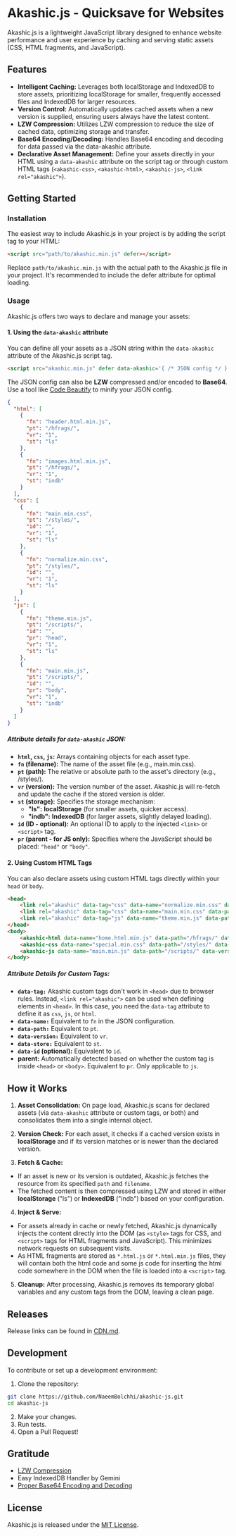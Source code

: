 # Akashic.js - Quicksave for Websites
Akashic.js is a lightweight JavaScript library designed to enhance website performance and user experience by caching and serving static assets (CSS, HTML fragments, and JavaScript).

## Features
- **Intelligent Caching:** Leverages both localStorage and IndexedDB to store assets, prioritizing localStorage for smaller, frequently accessed files and IndexedDB for larger resources.
- **Version Control:** Automatically updates cached assets when a new version is supplied, ensuring users always have the latest content.
- **LZW Compression:** Utilizes LZW compression to reduce the size of cached data, optimizing storage and transfer.
- **Base64 Encoding/Decoding:** Handles Base64 encoding and decoding for data passed via the data-akashic attribute.
- **Declarative Asset Management:** Define your assets directly in your HTML using a `data-akashic` attribute on the script tag or through custom HTML tags (`<akashic-css>`, `<akashic-html>`, `<akashic-js>`, `<link rel="akashic">`).

## Getting Started
### Installation
The easiest way to include Akashic.js in your project is by adding the script tag to your HTML:

```html
<script src="path/to/akashic.min.js" defer></script>
```
Replace `path/to/akashic.min.js` with the actual path to the Akashic.js file in your project. It's recommended to include the defer attribute for optimal loading.

### Usage
Akashic.js offers two ways to declare and manage your assets:

#### 1. Using the `data-akashic` attribute
You can define all your assets as a JSON string within the `data-akashic` attribute of the Akashic.js script tag.

```html
<script src="akashic.min.js" defer data-akashic='{ /* JSON config */ }'></script>
```

The JSON config can also be **LZW** compressed and/or encoded to **Base64**. Use a tool like [Code Beautify](https://codebeautify.org/jsonviewer) to minify your JSON config.

```json
{
  "html": [
    {
      "fn": "header.html.min.js",
      "pt": "/hfrags/",
      "vr": "1",
      "st": "ls"
    },
    {
      "fn": "images.html.min.js",
      "pt": "/hfrags/",
      "vr": "1",
      "st": "indb"
    }
  ],
  "css": [
    {
      "fn": "main.min.css",
      "pt": "/styles/",
      "id": "",
      "vr": "1",
      "st": "ls"
    },
    {
      "fn": "normalize.min.css",
      "pt": "/styles/",
      "id": "",
      "vr": "1",
      "st": "ls"
    }
  ],
  "js": [
    {
      "fn": "theme.min.js",
      "pt": "/scripts/",
      "id": "",
      "pr": "head",
      "vr": "1",
      "st": "ls"
    },
    {
      "fn": "main.min.js",
      "pt": "/scripts/",
      "id": "",
      "pr": "body",
      "vr": "1",
      "st": "indb"
    }
  ]
}
```

##### Attribute details for `data-akashic` JSON:
- **`html`, `css`, `js`:** Arrays containing objects for each asset type.
- **`fn` (filename):** The name of the asset file (e.g., main.min.css).
- **`pt` (path):** The relative or absolute path to the asset's directory (e.g., /styles/).
- **`vr` (version):** The version number of the asset. Akashic.js will re-fetch and update the cache if the stored version is older.
- **`st` (storage):** Specifies the storage mechanism:
    - **"ls":** **localStorage** (for smaller assets, quicker access).
    - **"indb":** **IndexedDB** (for larger assets, slightly delayed loading).
- **`id` (ID - optional):** An optional ID to apply to the injected `<link>` or `<script>` tag.
- **`pr` (parent - for JS only):** Specifies where the JavaScript should be placed: `"head"` or `"body"`.

#### 2. Using Custom HTML Tags
You can also declare assets using custom HTML tags directly within your `head` or `body`.

```html
<head>
    <link rel="akashic" data-tag="css" data-name="normalize.min.css" data-path="https://cdnjs.cloudflare.com/ajax/libs/normalize/8.0.1/" data-version="1" data-store="ls">
    <link rel="akashic" data-tag="css" data-name="main.min.css" data-path="/styles/" data-id="light" data-version="1" data-store="indb">
    <link rel="akashic" data-tag="js" data-name="theme.min.js" data-path="/scripts/" data-version="1" data-store="indb">
</head>
<body>
    <akashic-html data-name="home.html.min.js" data-path="/hfrags/" data-version="1" data-store="ls"></akashic-html>
    <akashic-css data-name="special.min.css" data-path="/styles/" data-version="1" data-store="ls"></akashic-html>
    <akashic-js data-name="main.min.js" data-path="/scripts/" data-version="1" data-store="indb"></akashic-js>
</body>
```

##### Attribute Details for Custom Tags:
- **`data-tag:`** Akashic custom tags don't work in `<head>` due to browser rules. Instead, `<link rel="akashic">` can be used when defining elements in `<head>`. In this case, you need the `data-tag` attribute to define it as `css`, `js`, or `html`.
- **`data-name:`** Equivalent to `fn` in the JSON configuration.
- **`data-path:`** Equivalent to `pt`.
- **`data-version:`** Equivalent to `vr`.
- **`data-store:`** Equivalent to `st`.
- **`data-id` (optional):** Equivalent to `id`.
- **parent:** Automatically detected based on whether the custom tag is inside `<head>` or `<body>`. Equivalent to `pr`. Only applicable to `js`.

## How it Works
1. **Asset Consolidation:** On page load, Akashic.js scans for declared assets (via `data-akashic` attribute or custom tags, or both) and consolidates them into a single internal object.

2. **Version Check:** For each asset, it checks if a cached version exists in **localStorage** and if its version matches or is newer than the declared version.

3. **Fetch & Cache:**
  - If an asset is new or its version is outdated, Akashic.js fetches the resource from its specified `path` and `filename`.
  - The fetched content is then compressed using LZW and stored in either **localStorage** ("ls") or **IndexedDB** ("indb") based on your configuration.

4. **Inject & Serve:**
  - For assets already in cache or newly fetched, Akashic.js dynamically injects the content directly into the DOM (as `<style>` tags for CSS, and `<script>` tags for HTML fragments and JavaScript). This minimizes network requests on subsequent visits.
  - As HTML fragments are stored as `*.html.js` or `*.html.min.js` files, they will contain both the html code and some js code for inserting the html code somewhere in the DOM when the file is loaded into a `<script>` tag.

5. **Cleanup:** After processing, Akashic.js removes its temporary global variables and any custom tags from the DOM, leaving a clean page.

## Releases
Release links can be found in [CDN.md](https://github.com/NaeemBolchhi/akashic-js/blob/main/CDN.md).

## Development
To contribute or set up a development environment:

1. Clone the repository:

```Bash
git clone https://github.com/NaeemBolchhi/akashic-js.git
cd akashic-js
```

2. Make your changes.
3. Run tests.
4. Open a Pull Request!

## Gratitude
- [LZW Compression](https://rosettacode.org/wiki/LZW_compression#JavaScript)
- Easy IndexedDB Handler by Gemini
- [Proper Base64 Encoding and Decoding](https://stackoverflow.com/a/30106551)

## License
Akashic.js is released under the [MIT License](https://github.com/NaeemBolchhi/akashic-js/blob/main/README.md).
